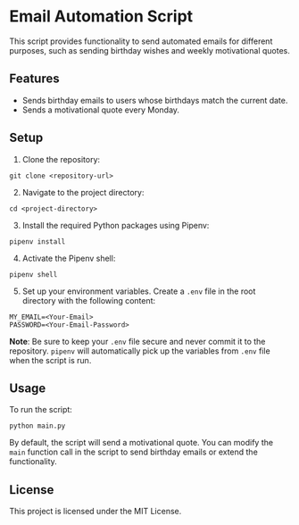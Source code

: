 # Email Automation Script

This script provides functionality to send automated emails for different purposes, such as sending birthday wishes and weekly motivational quotes.

## Features

- Sends birthday emails to users whose birthdays match the current date.
- Sends a motivational quote every Monday.

## Setup

1. Clone the repository:

```
git clone <repository-url>
```

2. Navigate to the project directory:

```
cd <project-directory>
```

3. Install the required Python packages using Pipenv:

```
pipenv install
```

4. Activate the Pipenv shell:

```
pipenv shell
```

5. Set up your environment variables. Create a `.env` file in the root directory with the following content:

```
MY_EMAIL=<Your-Email>
PASSWORD=<Your-Email-Password>
```

**Note**: Be sure to keep your `.env` file secure and never commit it to the repository. `pipenv` will automatically pick up the variables from `.env` file when the script is run.

## Usage

To run the script:

```
python main.py
```

By default, the script will send a motivational quote. You can modify the `main` function call in the script to send birthday emails or extend the functionality.

## License

This project is licensed under the MIT License.
